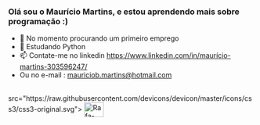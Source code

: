 ### Olá sou o Maurício Martins, e estou aprendendo mais sobre programação :)


- 🔭 No momento procurando um primeiro emprego
- 🌱 Estudando Python
- 📫 Contate-me no linkedin https://www.linkedin.com/in/maurício-martins-303596247/
- Ou no e-mail : mauriciob.martins@hotmail.com
<div style="display: inline_block"><br>
  src="https://raw.githubusercontent.com/devicons/devicon/master/icons/css3/css3-original.svg">
  <img align="center" alt="Rafa-Python" height="30" width="40" 
</div>
  
  
